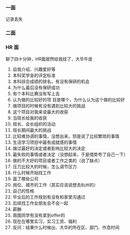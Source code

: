 ### 一面

记录丢失

### 二面

### HR 面

聊了四十分钟，HR面居然给我挂了，大华牛皮

1. 自我介绍、兴趣爱好等
2. 本科奖学金的评定标准
3. 本科综合成绩的排名，有没有保研的机会
4. 为什么最后没有保研成功
5. 有个本科比赛没有写上去
6. 认为做的比较好的项 目是哪个，为什么认为这个做的比较好
7. 做项目的时候有没有遇到比较大的挑战
8. 这个项目对我来说最大的收获
9. 当班长给我的收获
10. 班长、会长组织的活动
11. 班长期间最大的挑战
12. 比较难协调的事情，没想出来，但是说了比较繁琐的事情
13. 生活学习项目中最有成就感的事情
14. 做过最好的决定或者影响比较大的决定
15. 最失败的事情或者决定（没想起来，于是借势夸了自己一下）
16. 做的不大好的项目或者工作之类的（说了缺点）
17. 压力比较大的时候，怎么调节压力
18. 什么时候开始找工作
19. 面了哪些公司
20. 岗位、城市的工作（其实应该说想去杭州的）
21. 自己的性格
22. 毕业后的工作规划有没有和家里沟通过
23. 后续找工作女朋友会不会一起
24. 薪酬
25. 周围同学有没有拿到offer的
26. 现在在哪里实习，实习工资、福利
27. 反问：结果什么时候出、大华的所在区、部门、作息时间


